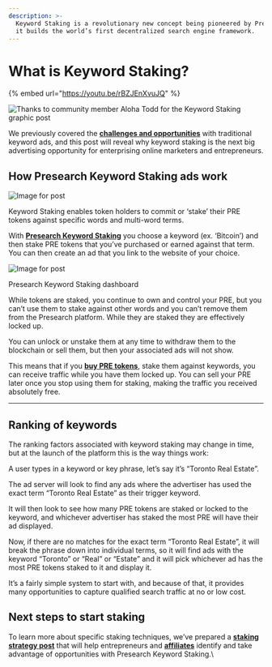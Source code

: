 ```yaml
---
description: >-
  Keyword Staking is a revolutionary new concept being pioneered by Presearch as
  it builds the world’s first decentralized search engine framework.
---
```


# What is Keyword Staking?

{% embed url="https://youtu.be/rBZJEnXvuJQ" %}



![Thanks to community member Aloha Todd for the Keyword Staking graphic post](https://miro.medium.com/max/3600/1\*LXFD2CMkSxjFgtVxuVLvOw.png)

We previously covered the [**challenges and opportunities**](https://medium.com/@presearch/keyword-advertising-a-100-billion-dollar-opportunity-380739dc422f) with traditional keyword ads, and this post will reveal why keyword staking is the next big advertising opportunity for enterprising online marketers and entrepreneurs.

## **How Presearch Keyword Staking ads work** <a href="#8f2d" id="8f2d"></a>

![Image for post](https://miro.medium.com/max/4000/1\*KQvJhLFWAtmyr1wwKC0\_EQ.png)

Keyword Staking enables token holders to commit or ‘stake’ their PRE tokens against specific words and multi-word terms.

With [**Presearch Keyword Staking**](https://keywords.presearch.org/) you choose a keyword (ex. ‘Bitcoin’) and then stake PRE tokens that you’ve purchased or earned against that term. You can then create an ad that you link to the website of your choice.

![Image for post](https://miro.medium.com/max/6720/1\*qH3J9efW8y4Ho7008AxqiQ.png)

Presearch Keyword Staking dashboard

While tokens are staked, you continue to own and control your PRE, but you can’t use them to stake against other words and you can’t remove them from the Presearch platform. While they are staked they are effectively locked up.

You can unlock or unstake them at any time to withdraw them to the blockchain or sell them, but then your associated ads will not show.

This means that if you [**buy PRE tokens**](https://marketplace.presearch.org/), stake them against keywords, you can receive traffic while you have them locked up. You can sell your PRE later once you stop using them for staking, making the traffic you received absolutely free.

****

## **Ranking of keywords** <a href="#b7a3" id="b7a3"></a>

The ranking factors associated with keyword staking may change in time, but at the launch of the platform this is the way things work:

A user types in a keyword or key phrase, let’s say it’s “Toronto Real Estate”.

The ad server will look to find any ads where the advertiser has used the exact term “Toronto Real Estate” as their trigger keyword.

It will then look to see how many PRE tokens are staked or locked to the keyword, and whichever advertiser has staked the most PRE will have their ad displayed.

Now, if there are no matches for the exact term “Toronto Real Estate”, it will break the phrase down into individual terms, so it will find ads with the keyword “Toronto” or “Real” or “Estate” and it will pick whichever ad has the most PRE tokens staked to it and display it.

It’s a fairly simple system to start with, and because of that, it provides many opportunities to capture qualified search traffic at no or low cost.

## Next steps to start staking <a href="#9757" id="9757"></a>

To learn more about specific staking techniques, we’ve prepared a [**staking strategy post**](https://medium.com/@presearch/your-staking-strategy-242aca2f6e8d) that will help entrepreneurs and [**affiliates**](https://medium.com/@presearch/the-presearch-affiliate-opportunity-7a20d18b6b1c) identify and take advantage of opportunities with Presearch Keyword Staking.\
